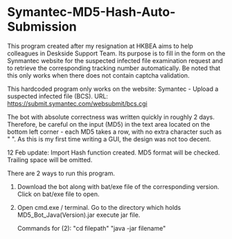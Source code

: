 # Symantec-MD5-Hash-Auto-Submission

This program created after my resignation at HKBEA aims to help colleagues in Deskside Support Team. 
Its purpose is to fill in the form on the Synmantec website for the suspected infected file examination request and to retrieve the corresponding tracking number automatically. Be noted that this only works when there does not contain captcha validation.

This hardcoded program only works on the website: Symantec - Upload a suspected infected file (BCS).
URL: https://submit.symantec.com/websubmit/bcs.cgi

The bot with absolute correctness was written quickly in roughly 2 days. Therefore, be careful on the input (MD5) in the text area located on the bottom left corner - each MD5 takes a row, with no extra character such as " ". As this is my first time writing a GUI, the design was not too decent.

12 Feb update: Import Hash function created. MD5 format will be checked. Trailing space will be omitted.

There are 2 ways to run this program. 
1) Download the bot along with bat/exe file of the corresponding version. 
   Click on bat/exe file to open.
   
2) Open cmd.exe / terminal.
   Go to the directory which holds MD5_Bot_Java(Version).jar
   execute jar file.
   
   Commands for (2):
   "cd filepath"
   "java -jar filename"
